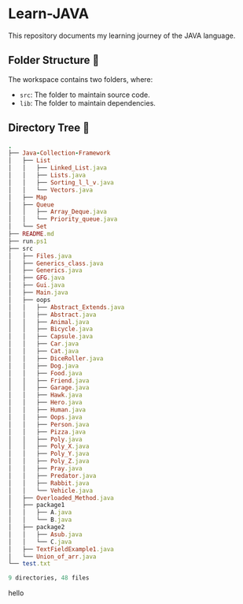 # Learn-JAVA

This repository documents my learning journey of the JAVA language.

## Folder Structure 📂 

The workspace contains two folders, where:

- `src`: The folder to maintain source code.
- `lib`: The folder to maintain dependencies.

## Directory Tree 🌲

```ruby
.
├── Java-Collection-Framework
│   ├── List
│   │   ├── Linked_List.java
│   │   ├── Lists.java
│   │   ├── Sorting_l_l_v.java
│   │   └── Vectors.java
│   ├── Map
│   ├── Queue
│   │   ├── Array_Deque.java
│   │   └── Priority_queue.java
│   └── Set
├── README.md
├── run.ps1
├── src
│   ├── Files.java
│   ├── Generics_class.java
│   ├── Generics.java
│   ├── GFG.java
│   ├── Gui.java
│   ├── Main.java
│   ├── oops
│   │   ├── Abstract_Extends.java
│   │   ├── Abstract.java
│   │   ├── Animal.java
│   │   ├── Bicycle.java
│   │   ├── Capsule.java
│   │   ├── Car.java
│   │   ├── Cat.java
│   │   ├── DiceRoller.java
│   │   ├── Dog.java
│   │   ├── Food.java
│   │   ├── Friend.java
│   │   ├── Garage.java
│   │   ├── Hawk.java
│   │   ├── Hero.java
│   │   ├── Human.java
│   │   ├── Oops.java
│   │   ├── Person.java
│   │   ├── Pizza.java
│   │   ├── Poly.java
│   │   ├── Poly_X.java
│   │   ├── Poly_Y.java
│   │   ├── Poly_Z.java
│   │   ├── Pray.java
│   │   ├── Predator.java
│   │   ├── Rabbit.java
│   │   └── Vehicle.java
│   ├── Overloaded_Method.java
│   ├── package1
│   │   ├── A.java
│   │   └── B.java
│   ├── package2
│   │   ├── Asub.java
│   │   └── C.java
│   ├── TextFieldExample1.java
│   └── Union_of_arr.java
└── test.txt

9 directories, 48 files
```

hello